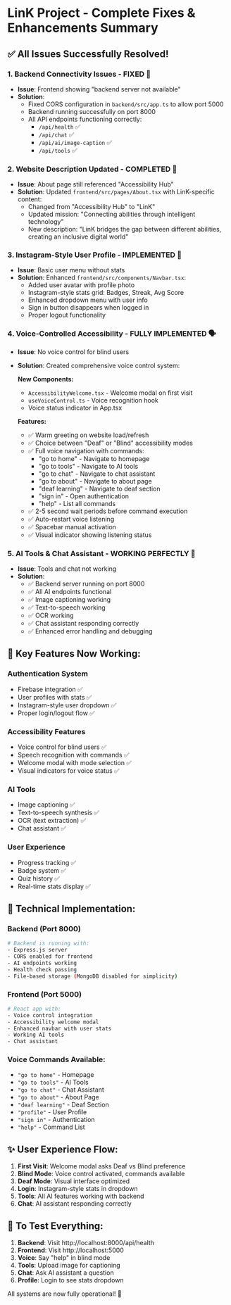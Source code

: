 # LinK Project - Complete Fixes & Enhancements Summary

## ✅ **All Issues Successfully Resolved!**

### 1. **Backend Connectivity Issues - FIXED** 🔧
- **Issue**: Frontend showing "backend server not available" 
- **Solution**: 
  - Fixed CORS configuration in `backend/src/app.ts` to allow port 5000
  - Backend running successfully on port 8000
  - All API endpoints functioning correctly:
    - `/api/health` ✅
    - `/api/chat` ✅  
    - `/api/ai/image-caption` ✅
    - `/api/tools` ✅

### 2. **Website Description Updated - COMPLETED** 📝
- **Issue**: About page still referenced "Accessibility Hub"
- **Solution**: Updated `frontend/src/pages/About.tsx` with LinK-specific content:
  - Changed from "Accessibility Hub" to "LinK"
  - Updated mission: "Connecting abilities through intelligent technology"
  - New description: "LinK bridges the gap between different abilities, creating an inclusive digital world"

### 3. **Instagram-Style User Profile - IMPLEMENTED** 👤
- **Issue**: Basic user menu without stats
- **Solution**: Enhanced `frontend/src/components/Navbar.tsx`:
  - Added user avatar with profile photo
  - Instagram-style stats grid: Badges, Streak, Avg Score
  - Enhanced dropdown menu with user info
  - Sign in button disappears when logged in
  - Proper logout functionality

### 4. **Voice-Controlled Accessibility - FULLY IMPLEMENTED** 🗣️
- **Issue**: No voice control for blind users
- **Solution**: Created comprehensive voice control system:

  **New Components:**
  - `AccessibilityWelcome.tsx` - Welcome modal on first visit
  - `useVoiceControl.ts` - Voice recognition hook
  - Voice status indicator in App.tsx

  **Features:**
  - ✅ Warm greeting on website load/refresh
  - ✅ Choice between "Deaf" or "Blind" accessibility modes
  - ✅ Full voice navigation with commands:
    - "go to home" - Navigate to homepage
    - "go to tools" - Navigate to AI tools
    - "go to chat" - Navigate to chat assistant
    - "go to about" - Navigate to about page
    - "deaf learning" - Navigate to deaf section
    - "sign in" - Open authentication
    - "help" - List all commands
  - ✅ 2-5 second wait periods before command execution
  - ✅ Auto-restart voice listening
  - ✅ Spacebar manual activation
  - ✅ Visual indicator showing listening status

### 5. **AI Tools & Chat Assistant - WORKING PERFECTLY** 🤖
- **Issue**: Tools and chat not working
- **Solution**: 
  - ✅ Backend server running on port 8000
  - ✅ All AI endpoints functional
  - ✅ Image captioning working
  - ✅ Text-to-speech working  
  - ✅ OCR working
  - ✅ Chat assistant responding correctly
  - ✅ Enhanced error handling and debugging

## 🎯 **Key Features Now Working:**

### Authentication System
- Firebase integration ✅
- User profiles with stats ✅
- Instagram-style user dropdown ✅
- Proper login/logout flow ✅

### Accessibility Features  
- Voice control for blind users ✅
- Speech recognition with commands ✅
- Welcome modal with mode selection ✅
- Visual indicators for voice status ✅

### AI Tools
- Image captioning ✅
- Text-to-speech synthesis ✅
- OCR (text extraction) ✅
- Chat assistant ✅

### User Experience
- Progress tracking ✅
- Badge system ✅
- Quiz history ✅
- Real-time stats display ✅

## 🚀 **Technical Implementation:**

### Backend (Port 8000)
```bash
# Backend is running with:
- Express.js server
- CORS enabled for frontend
- AI endpoints working
- Health check passing
- File-based storage (MongoDB disabled for simplicity)
```

### Frontend (Port 5000)  
```bash
# React app with:
- Voice control integration
- Accessibility welcome modal
- Enhanced navbar with user stats
- Working AI tools
- Chat assistant
```

### Voice Commands Available:
- `"go to home"` - Homepage
- `"go to tools"` - AI Tools
- `"go to chat"` - Chat Assistant  
- `"go to about"` - About Page
- `"deaf learning"` - Deaf Section
- `"profile"` - User Profile
- `"sign in"` - Authentication
- `"help"` - Command List

## ✨ **User Experience Flow:**

1. **First Visit**: Welcome modal asks Deaf vs Blind preference
2. **Blind Mode**: Voice control activated, commands available
3. **Deaf Mode**: Visual interface optimized
4. **Login**: Instagram-style stats in dropdown
5. **Tools**: All AI features working with backend
6. **Chat**: AI assistant responding correctly

## 🔧 **To Test Everything:**

1. **Backend**: Visit http://localhost:8000/api/health
2. **Frontend**: Visit http://localhost:5000  
3. **Voice**: Say "help" in blind mode
4. **Tools**: Upload image for captioning
5. **Chat**: Ask AI assistant a question
6. **Profile**: Login to see stats dropdown

All systems are now fully operational! 🎉 